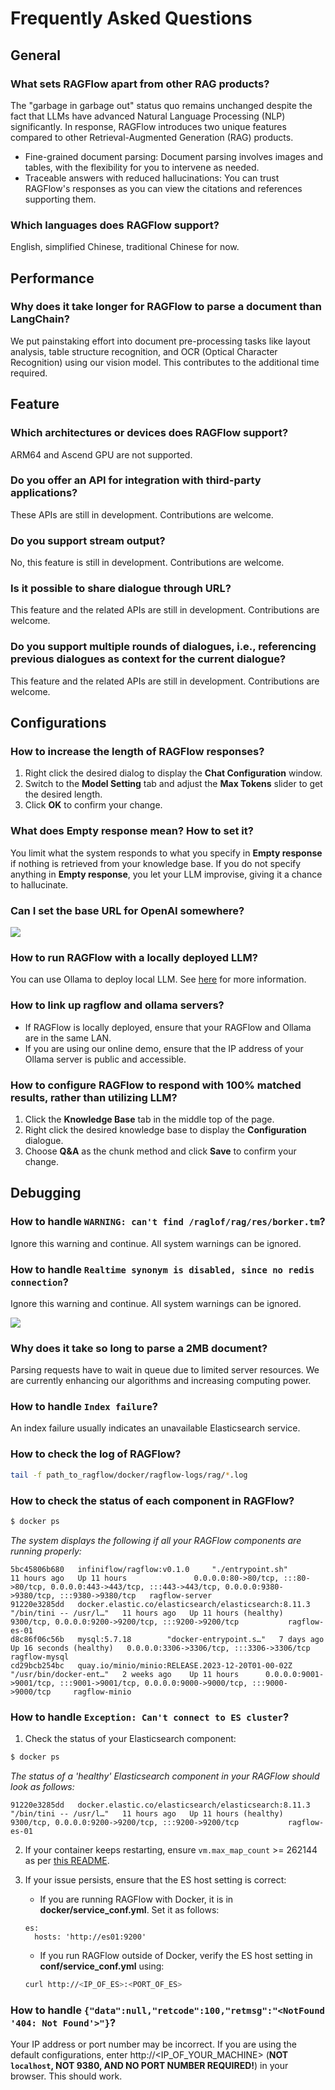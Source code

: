 # Frequently Asked Questions

## General

### What sets RAGFlow apart from other RAG products?

The "garbage in garbage out" status quo remains unchanged despite the fact that LLMs have advanced Natural Language Processing (NLP) significantly. In response, RAGFlow introduces two unique features compared to other Retrieval-Augmented Generation (RAG) products.

- Fine-grained document parsing: Document parsing involves images and tables, with the flexibility for you to intervene as needed.
- Traceable answers with reduced hallucinations: You can trust RAGFlow's responses as you can view the citations and references supporting them.

### Which languages does RAGFlow support?

English, simplified Chinese, traditional Chinese for now. 

## Performance

### Why does it take longer for RAGFlow to parse a document than LangChain?

We put painstaking effort into document pre-processing tasks like layout analysis, table structure recognition, and OCR (Optical Character Recognition) using our vision model. This contributes to the additional time required. 

## Feature

### Which architectures or devices does RAGFlow support?

ARM64 and Ascend GPU are not supported.

### Do you offer an API for integration with third-party applications?

These APIs are still in development. Contributions are welcome.

### Do you support stream output?

No, this feature is still in development. Contributions are welcome. 

### Is it possible to share dialogue through URL?

This feature and the related APIs are still in development. Contributions are welcome.

### Do you support multiple rounds of dialogues, i.e., referencing previous dialogues as context for the current dialogue?

This feature and the related APIs are still in development. Contributions are welcome.

## Configurations

### How to increase the length of RAGFlow responses?

1. Right click the desired dialog to display the **Chat Configuration** window.
2. Switch to the **Model Setting** tab and adjust the **Max Tokens** slider to get the desired length.
3. Click **OK** to confirm your change. 


### What does Empty response mean? How to set it?

You limit what the system responds to what you specify in **Empty response** if nothing is retrieved from your knowledge base. If you do not specify anything in **Empty response**, you let your LLM improvise, giving it a chance to hallucinate.

### Can I set the base URL for OpenAI somewhere?

![](https://github.com/infiniflow/ragflow/assets/93570324/8cfb6fa4-8a97-415d-b9fa-b6f405a055f3)


### How to run RAGFlow with a locally deployed LLM?

You can use Ollama to deploy local LLM. See [here](https://github.com/infiniflow/ragflow/blob/main/docs/ollama.md) for more information. 

### How to link up ragflow and ollama servers?

- If RAGFlow is locally deployed, ensure that your RAGFlow and Ollama are in the same LAN. 
- If you are using our online demo, ensure that the IP address of your Ollama server is public and accessible.

### How to configure RAGFlow to respond with 100% matched results, rather than utilizing LLM?

1. Click the **Knowledge Base** tab in the middle top of the page.
2. Right click the desired knowledge base to display the **Configuration** dialogue. 
3. Choose **Q&A** as the chunk method and click **Save** to confirm your change. 

## Debugging

### How to handle `WARNING: can't find /raglof/rag/res/borker.tm`?

Ignore this warning and continue. All system warnings can be ignored.

### How to handle `Realtime synonym is disabled, since no redis connection`?

Ignore this warning and continue. All system warnings can be ignored.

![](https://github.com/infiniflow/ragflow/assets/93570324/ef5a6194-084a-4fe3-bdd5-1c025b40865c)

### Why does it take so long to parse a 2MB document?

Parsing requests have to wait in queue due to limited server resources. We are currently enhancing our algorithms and increasing computing power.

### How to handle `Index failure`?

An index failure usually indicates an unavailable Elasticsearch service.

### How to check the log of RAGFlow?

```bash
tail -f path_to_ragflow/docker/ragflow-logs/rag/*.log
```

### How to check the status of each component in RAGFlow?

```bash
$ docker ps
```
*The system displays the following if all your RAGFlow components are running properly:* 

```
5bc45806b680   infiniflow/ragflow:v0.1.0     "./entrypoint.sh"        11 hours ago   Up 11 hours               0.0.0.0:80->80/tcp, :::80->80/tcp, 0.0.0.0:443->443/tcp, :::443->443/tcp, 0.0.0.0:9380->9380/tcp, :::9380->9380/tcp   ragflow-server
91220e3285dd   docker.elastic.co/elasticsearch/elasticsearch:8.11.3   "/bin/tini -- /usr/l…"   11 hours ago   Up 11 hours (healthy)     9300/tcp, 0.0.0.0:9200->9200/tcp, :::9200->9200/tcp           ragflow-es-01
d8c86f06c56b   mysql:5.7.18        "docker-entrypoint.s…"   7 days ago     Up 16 seconds (healthy)   0.0.0.0:3306->3306/tcp, :::3306->3306/tcp     ragflow-mysql
cd29bcb254bc   quay.io/minio/minio:RELEASE.2023-12-20T01-00-02Z       "/usr/bin/docker-ent…"   2 weeks ago    Up 11 hours      0.0.0.0:9001->9001/tcp, :::9001->9001/tcp, 0.0.0.0:9000->9000/tcp, :::9000->9000/tcp     ragflow-minio
```

### How to handle `Exception: Can't connect to ES cluster`?

1. Check the status of your Elasticsearch component:

```bash
$ docker ps
```
   *The status of a 'healthy' Elasticsearch component in your RAGFlow should look as follows:*
```
91220e3285dd   docker.elastic.co/elasticsearch/elasticsearch:8.11.3   "/bin/tini -- /usr/l…"   11 hours ago   Up 11 hours (healthy)     9300/tcp, 0.0.0.0:9200->9200/tcp, :::9200->9200/tcp           ragflow-es-01
```

2. If your container keeps restarting, ensure `vm.max_map_count` >= 262144 as per [this README](https://github.com/infiniflow/ragflow?tab=readme-ov-file#-start-up-the-server).


3. If your issue persists, ensure that the ES host setting is correct:

    - If you are running RAGFlow with Docker, it is in **docker/service_conf.yml**. Set it as follows:
    ```
    es:
      hosts: 'http://es01:9200'
    ```
    - If you run RAGFlow outside of Docker, verify the ES host setting in **conf/service_conf.yml** using: 
    ```bash
    curl http://<IP_OF_ES>:<PORT_OF_ES>
    ```


### How to handle `{"data":null,"retcode":100,"retmsg":"<NotFound '404: Not Found'>"}`?

Your IP address or port number may be incorrect. If you are using the default configurations, enter http://<IP_OF_YOUR_MACHINE> (**NOT `localhost`, NOT 9380, AND NO PORT NUMBER REQUIRED!**) in your browser. This should work.






